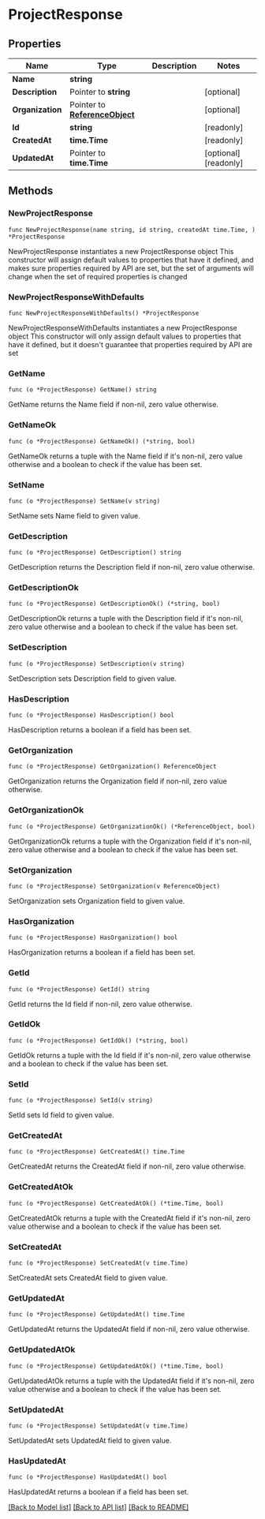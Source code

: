 # ProjectResponse

## Properties

Name | Type | Description | Notes
------------ | ------------- | ------------- | -------------
**Name** | **string** |  | 
**Description** | Pointer to **string** |  | [optional] 
**Organization** | Pointer to [**ReferenceObject**](ReferenceObject.md) |  | [optional] 
**Id** | **string** |  | [readonly] 
**CreatedAt** | **time.Time** |  | [readonly] 
**UpdatedAt** | Pointer to **time.Time** |  | [optional] [readonly] 

## Methods

### NewProjectResponse

`func NewProjectResponse(name string, id string, createdAt time.Time, ) *ProjectResponse`

NewProjectResponse instantiates a new ProjectResponse object
This constructor will assign default values to properties that have it defined,
and makes sure properties required by API are set, but the set of arguments
will change when the set of required properties is changed

### NewProjectResponseWithDefaults

`func NewProjectResponseWithDefaults() *ProjectResponse`

NewProjectResponseWithDefaults instantiates a new ProjectResponse object
This constructor will only assign default values to properties that have it defined,
but it doesn't guarantee that properties required by API are set

### GetName

`func (o *ProjectResponse) GetName() string`

GetName returns the Name field if non-nil, zero value otherwise.

### GetNameOk

`func (o *ProjectResponse) GetNameOk() (*string, bool)`

GetNameOk returns a tuple with the Name field if it's non-nil, zero value otherwise
and a boolean to check if the value has been set.

### SetName

`func (o *ProjectResponse) SetName(v string)`

SetName sets Name field to given value.


### GetDescription

`func (o *ProjectResponse) GetDescription() string`

GetDescription returns the Description field if non-nil, zero value otherwise.

### GetDescriptionOk

`func (o *ProjectResponse) GetDescriptionOk() (*string, bool)`

GetDescriptionOk returns a tuple with the Description field if it's non-nil, zero value otherwise
and a boolean to check if the value has been set.

### SetDescription

`func (o *ProjectResponse) SetDescription(v string)`

SetDescription sets Description field to given value.

### HasDescription

`func (o *ProjectResponse) HasDescription() bool`

HasDescription returns a boolean if a field has been set.

### GetOrganization

`func (o *ProjectResponse) GetOrganization() ReferenceObject`

GetOrganization returns the Organization field if non-nil, zero value otherwise.

### GetOrganizationOk

`func (o *ProjectResponse) GetOrganizationOk() (*ReferenceObject, bool)`

GetOrganizationOk returns a tuple with the Organization field if it's non-nil, zero value otherwise
and a boolean to check if the value has been set.

### SetOrganization

`func (o *ProjectResponse) SetOrganization(v ReferenceObject)`

SetOrganization sets Organization field to given value.

### HasOrganization

`func (o *ProjectResponse) HasOrganization() bool`

HasOrganization returns a boolean if a field has been set.

### GetId

`func (o *ProjectResponse) GetId() string`

GetId returns the Id field if non-nil, zero value otherwise.

### GetIdOk

`func (o *ProjectResponse) GetIdOk() (*string, bool)`

GetIdOk returns a tuple with the Id field if it's non-nil, zero value otherwise
and a boolean to check if the value has been set.

### SetId

`func (o *ProjectResponse) SetId(v string)`

SetId sets Id field to given value.


### GetCreatedAt

`func (o *ProjectResponse) GetCreatedAt() time.Time`

GetCreatedAt returns the CreatedAt field if non-nil, zero value otherwise.

### GetCreatedAtOk

`func (o *ProjectResponse) GetCreatedAtOk() (*time.Time, bool)`

GetCreatedAtOk returns a tuple with the CreatedAt field if it's non-nil, zero value otherwise
and a boolean to check if the value has been set.

### SetCreatedAt

`func (o *ProjectResponse) SetCreatedAt(v time.Time)`

SetCreatedAt sets CreatedAt field to given value.


### GetUpdatedAt

`func (o *ProjectResponse) GetUpdatedAt() time.Time`

GetUpdatedAt returns the UpdatedAt field if non-nil, zero value otherwise.

### GetUpdatedAtOk

`func (o *ProjectResponse) GetUpdatedAtOk() (*time.Time, bool)`

GetUpdatedAtOk returns a tuple with the UpdatedAt field if it's non-nil, zero value otherwise
and a boolean to check if the value has been set.

### SetUpdatedAt

`func (o *ProjectResponse) SetUpdatedAt(v time.Time)`

SetUpdatedAt sets UpdatedAt field to given value.

### HasUpdatedAt

`func (o *ProjectResponse) HasUpdatedAt() bool`

HasUpdatedAt returns a boolean if a field has been set.


[[Back to Model list]](../README.md#documentation-for-models) [[Back to API list]](../README.md#documentation-for-api-endpoints) [[Back to README]](../README.md)


